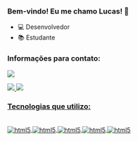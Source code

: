 ### Bem-vindo! Eu me chamo Lucas! 👾

- 💻 Desenvolvedor
- 📚 Estudante

### Informações para contato:
  <a href="https://www.linkedin.com/in/lucas-mendonca-9371b2263/" target="_blank"><img src="https://img.shields.io/badge/-LinkedIn-%230077B5?style=for-the-badge&logo=linkedin&logoColor=white" target="_blank"></a>

<div>
  <a href="https://github.com/Lucasmendoonca">
  <img heigt="180em" src="https://github-readme-stats.vercel.app/api?username=Lucasmendoonca&show_icons=true&theme=dark&include_ali_commits=true&count_private=true"/>
  <img heigt="180em" src="https://github-readme-stats.vercel.app/api/top-langs/?username=Lucasmendoonca&layout=compact&langs_count=16&theme=dark"/>
</div>  

### Tecnologias que utilizo:

<div style="display: inline_block"><br/>
<img align="center" alt ="html5" src="https://img.shields.io/badge/Node.js-43853D?style=for-the-badge&logo=node.js&logoColor=white" />
<img align="center" alt ="html5" src="https://img.shields.io/badge/Java-ED8B00?style=for-the-badge&logo=openjdk&logoColor=white" />
<img align="center" alt ="html5" src="https://img.shields.io/badge/MySQL-005C84?style=for-the-badge&logo=mysql&logoColor=white" />
<img align="center" alt ="html5" src="https://img.shields.io/badge/HTML5-E34F26?style=for-the-badge&logo=html5&logoColor=white" />
<img align="center" alt ="html5" src="https://img.shields.io/badge/CSS3-1572B6?style=for-the-badge&logo=css3&logoColor=white" />
</div>
